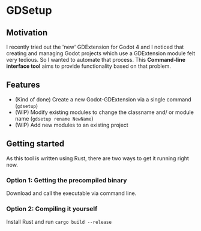 
# GDSetup

## Motivation

I recently tried out the 'new' GDExtension for Godot 4 and I noticed that creating and managing Godot projects which use a GDExtension module felt very tedious. So I wanted to automate that process.
This **Command-line interface tool** aims to provide functionality based on that problem.

## Features

- (Kind of done) Create a new Godot-GDExtension via a single command (`gdsetup`)
- (WIP) Modify existing modules to change the classname and/ or module name (`gdsetup rename NewName`)
- (WIP) Add new modules to an existing project

## Getting started

As this tool is written using Rust, there are two ways to get it running right now.

### Option 1: Getting the precompiled binary

Download and call the executable via command line.

### Option 2: Compiling it yourself

Install Rust and run `cargo build --release`